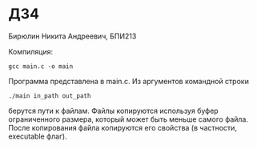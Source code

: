 # ДЗ4

Бирюлин Никита Андреевич, БПИ213

Компиляция:
```
gcc main.c -o main
```

Программа представлена в main.c. Из аргументов командной строки
```
./main in_path out_path
```
берутся пути к файлам. Файлы копируются используя буфер ограниченного размера, который может быть меньше самого файла.
После копирования файла копируются его свойства (в частности, executable флаг).